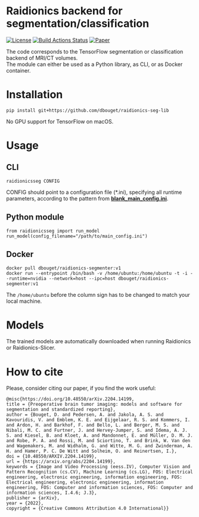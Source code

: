 # Raidionics backend for segmentation/classification

[![License](https://img.shields.io/badge/License-BSD%202--Clause-orange.svg)](https://opensource.org/licenses/BSD-2-Clause)
[![Build Actions Status](https://github.com/dbouget/raidionics-seg-lib/workflows/Build/badge.svg)](https://github.com/dbouget/raidionics-seg-lib/actions)
[![Paper](https://zenodo.org/badge/DOI/10.48550/arXiv.2204.14199.svg)](https://doi.org/10.48550/arXiv.2204.14199)

The code corresponds to the TensorFlow segmentation or classification backend of MRI/CT volumes.  
The module can either be used as a Python library, as CLI, or as Docker container.

# Installation
```
pip install git+https://github.com/dbouget/raidionics-seg-lib
```

No GPU support for TensorFlow on macOS.

# Usage
## CLI
```
raidionicsseg CONFIG
```

CONFIG should point to a configuration file (*.ini), specifying all runtime parameters,
according to the pattern from [**blank_main_config.ini**](https://github.com/dbouget/raidionics-seg-lib/blob/master/blank_main_config.ini).

## Python module
```
from raidionicsseg import run_model
run_model(config_filename="/path/to/main_config.ini")
```

## Docker
```
docker pull dbouget/raidionics-segmenter:v1
docker run --entrypoint /bin/bash -v /home/ubuntu:/home/ubuntu -t -i --runtime=nvidia --network=host --ipc=host dbouget/raidionics-segmenter:v1
```

The `/home/ubuntu` before the column sign has to be changed to match your local machine.

# Models
The trained models are automatically downloaded when running Raidionics or Raidionics-Slicer.

# How to cite
Please, consider citing our paper, if you find the work useful:

```
@misc{https://doi.org/10.48550/arXiv.2204.14199,
title = {Preoperative brain tumor imaging: models and software for segmentation and standardized reporting},
author = {Bouget, D. and Pedersen, A. and Jakola, A. S. and Kavouridis, V. and Emblem, K. E. and Eijgelaar, R. S. and Kommers, I. and Ardon, H. and Barkhof, F. and Bello, L. and Berger, M. S. and Nibali, M. C. and Furtner, J. and Hervey-Jumper, S. and Idema, A. J. S. and Kiesel, B. and Kloet, A. and Mandonnet, E. and Müller, D. M. J. and Robe, P. A. and Rossi, M. and Sciortino, T. and Brink, W. Van den and Wagemakers, M. and Widhalm, G. and Witte, M. G. and Zwinderman, A. H. and Hamer, P. C. De Witt and Solheim, O. and Reinertsen, I.},
doi = {10.48550/ARXIV.2204.14199},
url = {https://arxiv.org/abs/2204.14199},
keywords = {Image and Video Processing (eess.IV), Computer Vision and Pattern Recognition (cs.CV), Machine Learning (cs.LG), FOS: Electrical engineering, electronic engineering, information engineering, FOS: Electrical engineering, electronic engineering, information engineering, FOS: Computer and information sciences, FOS: Computer and information sciences, I.4.6; J.3},
publisher = {arXiv},
year = {2022},
copyright = {Creative Commons Attribution 4.0 International}}
```
